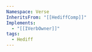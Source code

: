 ```yaml
---
Namespace: Verse
InheritsFrom: "[[HediffComp]]"
Implements:
  - "[[IVerbOwner]]"
tags:
  - Hediff
---
```

